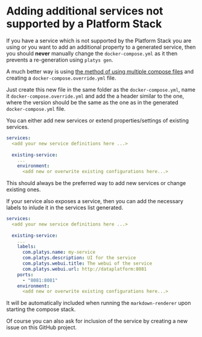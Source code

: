 # Adding additional services not supported by a Platform Stack

If you have a service which is not supported by the Platform Stack you are using or you want to add an additional property to a generated service, then you should **never** manually change the `docker-compose.yml` as it then prevents a re-generation using `platys gen`. 

A much better way is using [the method of using multiple compose files](https://docs.docker.com/compose/extends/#multiple-compose-files) and creating a `docker-compose.override.yml` file.

Just create this new file in the same folder as the `docker-compose.yml`, name it `docker-compose.override.yml` and add the a header similar to the one, where the version should be the same as the one as in the generated `docker-compose.yml` file.

You can either add new services or extend properties/settings of existing services.

```yaml
services:
  <add your new service definitions here ...>
  
  existing-service:
    ...
    environment:
      <add new or overwrite existing configurations here...>
```

This should always be the preferred way to add new services or change existing ones. 

If your service also exposes a service, then you can add the necessary labels to inlude it in the services list generated. 

```yaml
services:
  <add your new service definitions here ...>
  
  existing-service:
    ...
    labels:
      com.platys.name: my-service
      com.platys.description: UI for the service
      com.platys.webui.title: The webui of the service
      com.platys.webui.url: http://dataplatform:8081        
    ports:
      - "8081:8081"
    environment:
      <add new or overwrite existing configurations here...>
```

It will be automatically included when running the `markdown-renderer` upon starting the compose stack.

Of course you can also ask for inclusion of the service by creating a new issue on this GitHub project. 
   
